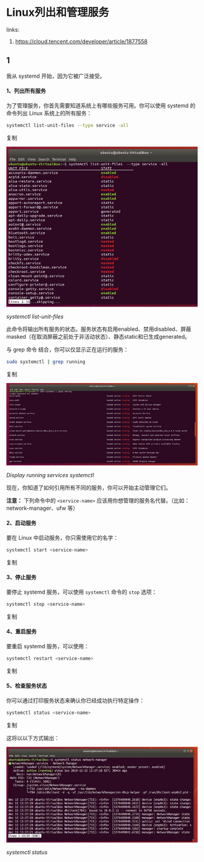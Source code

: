 # Linux列出和管理服务

links: 

1. <https://cloud.tencent.com/developer/article/1877558>

## 1

我从 systemd 开始，因为它被广泛接受。

#### 1、列出所有服务

为了管理服务，你首先需要知道系统上有哪些服务可用。你可以使用 systemd 的命令列出 Linux 系统上的所有服务：

```bash
systemctl list-unit-files --type service -all
```

复制

![img](Linux列出和管理服务.assets/1745456e7a24ad2d9d14c4de2ebb0c01.png)

*systemctl list-unit-files*

此命令将输出所有服务的状态。服务状态有启用enabled、禁用disabled、屏蔽masked（在取消屏蔽之前处于非活动状态）、静态static和已生成generated。

与 grep 命令 结合，你可以仅显示正在运行的服务：

```bash
sudo systemctl | grep running
```

复制

![img](Linux列出和管理服务.assets/c093f8db3a765a60716e6d2579076991.jpeg)

*Display running services systemctl*

现在，你知道了如何引用所有不同的服务，你可以开始主动管理它们。

**注意：** 下列命令中的 `<service-name>` 应该用你想管理的服务名代替。（比如：network-manager、ufw 等）

#### 2、启动服务

要在 Linux 中启动服务，你只需使用它的名字：

```bash
systemctl start <service-name>
```

复制

#### 3、停止服务

要停止 systemd 服务，可以使用 `systemctl` 命令的 `stop` 选项：

```bash
systemctl stop <service-name>
```

复制

#### 4、重启服务

要重启 systemd 服务，可以使用：

```bash
systemctl restart <service-name>
```

复制

#### 5、检查服务状态

你可以通过打印服务状态来确认你已经成功执行特定操作：

```bash
systemctl status <service-name>
```

复制

这将以以下方式输出：

![img](Linux列出和管理服务.assets/57fcbfd9964fc368b73493610124a1b7.jpeg)

*systemctl status*